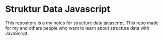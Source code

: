 # Struktur Data Javascript 
This repository is a my notes for structure data javascript. This repo made for my and others people who want to learn about structure data with JavaScript.
